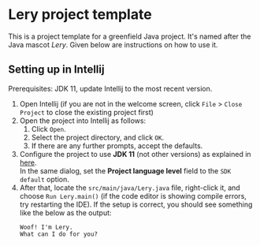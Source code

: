 # Lery project template

This is a project template for a greenfield Java project. It's named after the Java mascot _Lery_. Given below are instructions on how to use it.

## Setting up in Intellij

Prerequisites: JDK 11, update Intellij to the most recent version.

1. Open Intellij (if you are not in the welcome screen, click `File` > `Close Project` to close the existing project first)
1. Open the project into Intellij as follows:
   1. Click `Open`.
   1. Select the project directory, and click `OK`.
   1. If there are any further prompts, accept the defaults.
1. Configure the project to use **JDK 11** (not other versions) as explained in [here](https://www.jetbrains.com/help/idea/sdk.html#set-up-jdk).<br>
   In the same dialog, set the **Project language level** field to the `SDK default` option.
3. After that, locate the `src/main/java/Lery.java` file, right-click it, and choose `Run Lery.main()` (if the code editor is showing compile errors, try restarting the IDE). If the setup is correct, you should see something like the below as the output:
   ```
   Woof! I'm Lery.
   What can I do for you?
   ```
